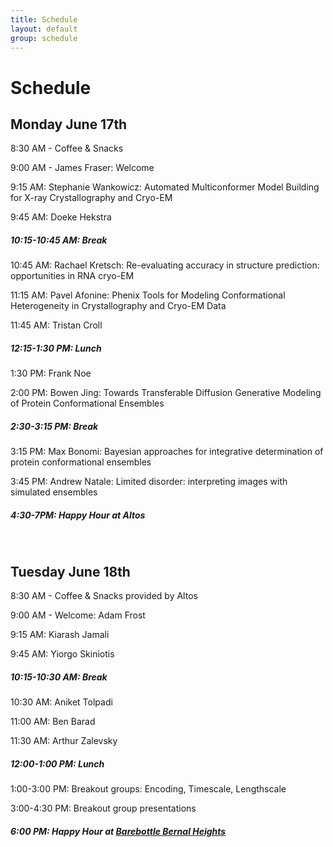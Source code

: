 ```yaml
---
title: Schedule
layout: default
group: schedule
---
```


# Schedule
## Monday June 17th


8:30 AM - Coffee & Snacks


9:00 AM - James Fraser: Welcome


9:15 AM: Stephanie Wankowicz: Automated Multiconformer Model Building for X-ray Crystallography and Cryo-EM


9:45 AM: Doeke Hekstra



##### 10:15-10:45 AM: Break



10:45 AM: Rachael Kretsch: Re-evaluating accuracy in structure prediction: opportunities in RNA cryo-EM


11:15 AM: Pavel Afonine: Phenix Tools for Modeling Conformational Heterogeneity in Crystallography and Cryo-EM Data


11:45 AM: Tristan Croll



##### 12:15-1:30 PM: Lunch



1:30 PM: Frank Noe


2:00 PM: Bowen Jing: Towards Transferable Diffusion Generative Modeling of Protein Conformational Ensembles



##### 2:30-3:15 PM: Break



3:15 PM: Max Bonomi: Bayesian approaches for integrative determination of protein conformational ensembles


3:45 PM: Andrew Natale: Limited disorder: interpreting images with simulated ensembles



##### 4:30-7PM: Happy Hour at Altos


<br>






## Tuesday June 18th


8:30 AM - Coffee & Snacks provided by Altos


9:00 AM - Welcome: Adam Frost


9:15 AM: Kiarash Jamali


9:45 AM: Yiorgo Skiniotis



##### 10:15-10:30 AM: Break



10:30 AM: Aniket Tolpadi 	


11:00 AM: Ben Barad


11:30 AM: Arthur Zalevsky 




##### 12:00-1:00 PM: Lunch




1:00-3:00 PM: Breakout groups: Encoding, Timescale, Lengthscale


3:00-4:30 PM: Breakout group presentations




##### 6:00 PM: Happy Hour at [Barebottle Bernal Heights](https://www.barebottle.com/bernal-heights-brewery-taproom)

